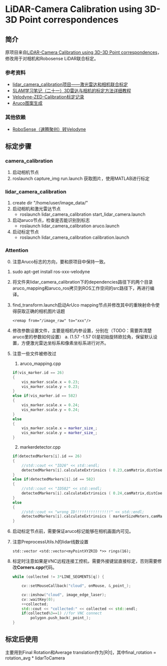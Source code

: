 # LiDAR-Camera Calibration using 3D-3D Point correspondences

## 简介

原项目来自[LiDAR-Camera Calibration using 3D-3D Point correspondences](https://github.com/ankitdhall/lidar_camera_calibration)，修改用于对相机和Robosense LiDAR联合标定。

### 参考资料

- [lidar_camera_calibration项目——激光雷达和相机联合标定](https://blog.csdn.net/zhanghm1995/article/details/87802656)
- [SLAM学习笔记（二十一）3D雷达与相机的标定方法详细教程](https://blog.csdn.net/zkk9527/article/details/121330088)
- [Velodyne-ZED-Calibration标定记录](https://sunjiadai.xyz/blog/2019/04/12/Velodyne-ZED-calibration%E6%A0%87%E5%AE%9A%E8%AE%B0%E5%BD%95/)
- [Aruco图案生成](https://chev.me/arucogen/https://blog.csdn.net/lixujie666/article/details/80246909)

### 其他依赖

- [RoboSense（速腾聚创）转Velodyne](https://github.com/HViktorTsoi/rs_to_velodyne)

## 标定步骤

### camera_calibration

1. 启动相机节点
2. roslaunch capture_img run.launch 获取图片，使用MATLAB进行标定

### lidar_camera_calibration

1. create dir "/home/user/image_data/"
2. 启动相机和激光雷达节点
   - roslaunch lidar_camera_calibration start_lidar_camera.launch
3. 启动aruco节点，检查是否能识别到标志
   - roslaunch lidar_camera_calibration aruco.launch
4. 启动标定节点
   - roslaunch lidar_camera_calibration calibration.launch

### Attention

0. 注意Aruco标志的方向，要和原项目中保持一致。
1. sudo apt-get install ros-xxx-velodyne
2. 将文件夹lidar_camera_calibration下的dependencies路径下的两个目录aruco_mapping和aruco_ros拷贝到ROS工作空间的src路径下，再进行编译。
3. find_transform.launch启动ArUco mapping节点并修改其中的重映射命令使得获取正确的相机图片话题
   
   ```<remap from="/image_raw" to="xxx"/>```
4. 修改参数设置文件，主要是相机内参设置，分别在（TODO：需要弄清楚aruco里的参数如何设置）
    a. (1.57 -1.57 0)是初始旋转欧拉角，保留默认设置，方便激光雷达坐标系和像素坐标系进行对齐。
5. 注意一些文件被修改过

    1. aruco_mapping.cpp

    ```C++
    if(vis_marker.id == 26)
    {
        vis_marker.scale.x = 0.23;
        vis_marker.scale.y = 0.23;
    }
    else if(vis_marker.id == 582)
    {
        vis_marker.scale.x = 0.24;
        vis_marker.scale.y = 0.24;
    }
    else
    {
        vis_marker.scale.x = marker_size_;
        vis_marker.scale.y = marker_size_;
    }
    ```
    2. markerdetector.cpp
    ```C++
    if(detectedMarkers[i].id == 26)
    {
        //std::cout << "ID26" << std::endl;
        detectedMarkers[i].calculateExtrinsics ( 0.23,camMatrix,distCoeff,setYPerpendicular );
    }
    else if(detectedMarkers[i].id == 582)
    {
        //std::cout << "ID582" << std::endl;
        detectedMarkers[i].calculateExtrinsics ( 0.24,camMatrix,distCoeff,setYPerpendicular );
    }
    else
    {
        //std::cout << "wrong ID!!!!!!!!!!!!!!!!" << std::endl;
        detectedMarkers[i].calculateExtrinsics ( markerSizeMeters,camMatrix,distCoeff,setYPerpendicular );
    }
    ```
5. 启动标定节点前，需要保证aruco标记能够在相机画面内可见。
6. 注意PreprocessUtils.h的lidar线数设置
   
    ```std::vector <std::vector<myPointXYZRID *>> rings(16);```

7. 标定时注意如果是VNC远程连接工控机，需要外接键鼠直接标定，否则需要修改**Corners.cpp**代码。

    ```C++
    while (collected != 3*LINE_SEGMENTS[q]) {

        cv::setMouseCallback("cloud", onMouse, &_point_);

        cv::imshow("cloud", image_edge_laser);
        cv::waitKey(0);
        ++collected;
        std::cout << "collected:" << collected << std::endl;
        if(collected%3==1) //for VNC connect
            polygon.push_back(_point_);
    }
    ```

## 标定后使用

主要用到Final Rotation和Average translation作为[R|t]，其中final_rotation = rotation_avg * lidarToCamera
